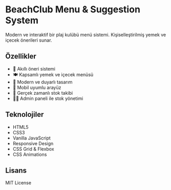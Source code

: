 # BeachClub Menu & Suggestion System

Modern ve interaktif bir plaj kulübü menü sistemi. Kişiselleştirilmiş yemek ve içecek önerileri sunar.

## Özellikler

- 🎯 Akıllı öneri sistemi
- 🍽️ Kapsamlı yemek ve içecek menüsü
- 💫 Modern ve duyarlı tasarım
- 📱 Mobil uyumlu arayüz
- 🔄 Gerçek zamanlı stok takibi
- 👨‍💼 Admin paneli ile stok yönetimi

## Teknolojiler

- HTML5
- CSS3
- Vanilla JavaScript
- Responsive Design
- CSS Grid & Flexbox
- CSS Animations


## Lisans

MIT License 
